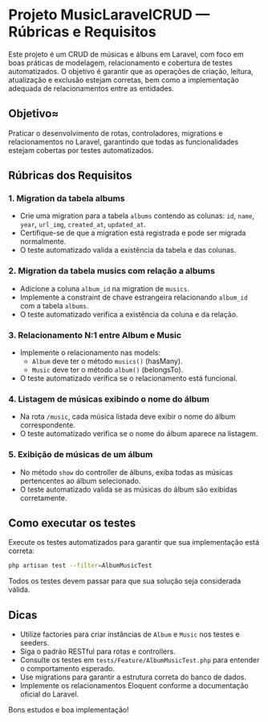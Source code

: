 # Projeto MusicLaravelCRUD — Rúbricas e Requisitos

Este projeto é um CRUD de músicas e álbuns em Laravel, com foco em boas práticas de modelagem, relacionamento e cobertura de testes automatizados. O objetivo é garantir que as operações de criação, leitura, atualização e exclusão estejam corretas, bem como a implementação adequada de relacionamentos entre as entidades.

## Objetivo≈

Praticar o desenvolvimento de rotas, controladores, migrations e relacionamentos no Laravel, garantindo que todas as funcionalidades estejam cobertas por testes automatizados.

## Rúbricas dos Requisitos

### 1. Migration da tabela albums
- Crie uma migration para a tabela `albums` contendo as colunas: `id`, `name`, `year`, `url_img`, `created_at`, `updated_at`.
- Certifique-se de que a migration está registrada e pode ser migrada normalmente.
- O teste automatizado valida a existência da tabela e das colunas.

### 2. Migration da tabela musics com relação a albums
- Adicione a coluna `album_id` na migration de `musics`.
- Implemente a constraint de chave estrangeira relacionando `album_id` com a tabela `albums`.
- O teste automatizado verifica a existência da coluna e da relação.

### 3. Relacionamento N:1 entre Album e Music
- Implemente o relacionamento nas models:
	- `Album` deve ter o método `musics()` (hasMany).
	- `Music` deve ter o método `album()` (belongsTo).
- O teste automatizado verifica se o relacionamento está funcional.

### 4. Listagem de músicas exibindo o nome do álbum
- Na rota `/music`, cada música listada deve exibir o nome do álbum correspondente.
- O teste automatizado verifica se o nome do álbum aparece na listagem.

### 5. Exibição de músicas de um álbum
- No método `show` do controller de álbuns, exiba todas as músicas pertencentes ao álbum selecionado.
- O teste automatizado valida se as músicas do álbum são exibidas corretamente.

## Como executar os testes

Execute os testes automatizados para garantir que sua implementação está correta:

```bash
php artisan test --filter=AlbumMusicTest
```

Todos os testes devem passar para que sua solução seja considerada válida.

## Dicas
- Utilize factories para criar instâncias de `Album` e `Music` nos testes e seeders.
- Siga o padrão RESTful para rotas e controllers.
- Consulte os testes em `tests/Feature/AlbumMusicTest.php` para entender o comportamento esperado.
- Use migrations para garantir a estrutura correta do banco de dados.
- Implemente os relacionamentos Eloquent conforme a documentação oficial do Laravel.

Bons estudos e boa implementação!

